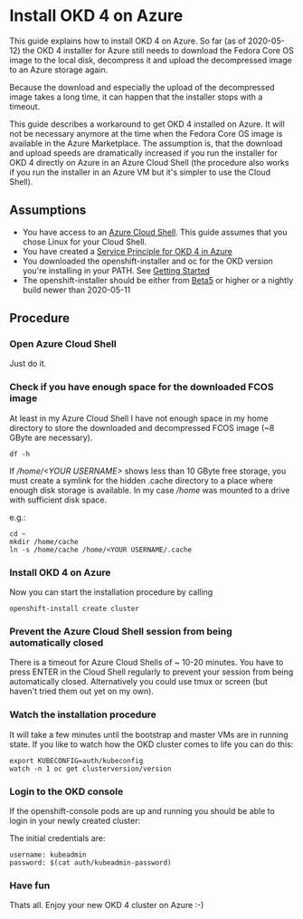 # Install OKD 4 on Azure
This guide explains how to install OKD 4 on Azure. So far (as of 2020-05-12) the OKD 4 installer for Azure still needs to download the Fedora Core OS image to the local disk, decompress it and upload the decompressed image to an Azure storage again. 

Because the download and especially the upload of the decompressed image takes a long time, it can happen that the installer stops with a timeout. 

This guide describes a workaround to get OKD 4 installed on Azure. It will not be necessary anymore at the time when the Fedora Core OS image is available in the Azure Marketplace. The assumption is, that the download and upload speeds are dramatically increased if you run the installer for OKD 4 directly on Azure in an Azure Cloud Shell (the procedure also works if you run the installer in an Azure VM but it's simpler to use the Cloud Shell).

## Assumptions
- You have access to an [Azure Cloud Shell](https://docs.microsoft.com/en-us/azure/cloud-shell/overview). This guide assumes that you chose Linux for your Cloud Shell.
- You have created a [Service Principle for OKD 4 in Azure](https://docs.openshift.com/container-platform/4.4/installing/installing_azure/installing-azure-account.html)
- You downloaded the openshift-installer and oc for the OKD version you're installing in your PATH. See [Getting Started](/README.md#getting-started)
- The openshift-installer should be either from [Beta5](https://origin-release.svc.ci.openshift.org/) or higher or a nightly build newer than 2020-05-11

## Procedure

### Open Azure Cloud Shell
Just do it.

### Check if you have enough space for the downloaded FCOS image
At least in my Azure Cloud Shell I have not enough space in my home directory to store the downloaded and decompressed FCOS image (~8 GByte are necessary).

```
df -h
```

If */home/\<YOUR USERNAME\>* shows less than 10 GByte free storage, you must create a symlink for the hidden .cache directory to a place where enough disk storage is available. In my case */home* was mounted to a drive with sufficient disk space.


e.g.: 

```
cd ~
mkdir /home/cache
ln -s /home/cache /home/<YOUR USERNAME/.cache
```

### Install OKD 4 on Azure
Now you can start the installation procedure by calling

```
openshift-install create cluster
```

### Prevent the Azure Cloud Shell session from being automatically closed
There is a timeout for Azure Cloud Shells of ~ 10-20 minutes. You have to press ENTER in the Cloud Shell regularly to prevent your session from being automatically closed. Alternatively you could use tmux or screen (but haven't tried them out yet on my own).


### Watch the installation procedure
It will take a few minutes until the bootstrap and master VMs are in running state. If you like to watch how the OKD cluster comes to life you can do this:


```
export KUBECONFIG=auth/kubeconfig
watch -n 1 oc get clusterversion/version
```
### Login to the OKD console

If the openshift-console pods are up and running you should be able to login in your newly created cluster:


The initial credentials are:
```
username: kubeadmin
password: $(cat auth/kubeadmin-password)
```

### Have fun
Thats all. Enjoy your new OKD 4 cluster on Azure :-)
